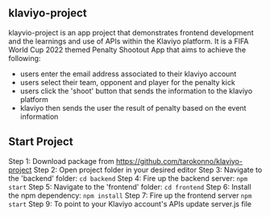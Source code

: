 ## klaviyo-project

klayvio-project is an app project that demonstrates frontend development and the learnings and use of APIs within the Klaviyo platform. It is a FIFA World Cup 2022 themed Penalty Shootout App that aims to achieve the following:
- users enter the email address associated to their klaviyo account
- users select their team, opponent and player for the penalty kick
- users click the 'shoot' button that sends the information to the klaviyo platform
- klaviyo then sends the user the result of penalty based on the event information



## Start Project

Step 1: Download package from https://github.com/tarokonno/klaviyo-project
Step 2: Open project folder in your desired editor
Step 3: Navigate to the 'backend' folder: `cd backend`
Step 4: Fire up the backend server: `npm start`
Step 5: Navigate to the 'frontend' folder: `cd frontend`
Step 6: Install the npm dependency: `npm install`
Step 7: Fire up the frontend server `npm start`
Step 9: To point to your Klaviyo account's APIs update server.js file